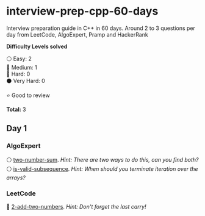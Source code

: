 # interview-prep-cpp-60-days
Interview preparation guide in C++ in 60 days. Around 2 to 3 questions per day from LeetCode, AlgoExpert, Pramp and HackerRank

__Difficulty Levels solved__
 
:white_circle: Easy: 2  
:large_blue_circle: Medium: 1  
:red_circle: Hard: 0  
:black_circle: Very Hard: 0  

:star: Good to review

__Total:__ 3

## Day 1
### AlgoExpert
:white_circle: [two-number-sum](AlgoExpert/two-number-sum.cpp). _Hint: There are two ways to do this, can you find both?_  
:white_circle: [is-valid-subsequence](AlgoExpert/is-valid-subsequence.cpp). _Hint: When should you terminate iteration over the arrays?_
### LeetCode
:large_blue_circle: [2-add-two-numbers](LeetCode/2-add-two-numbers.cpp). _Hint: Don't forget the last carry!_